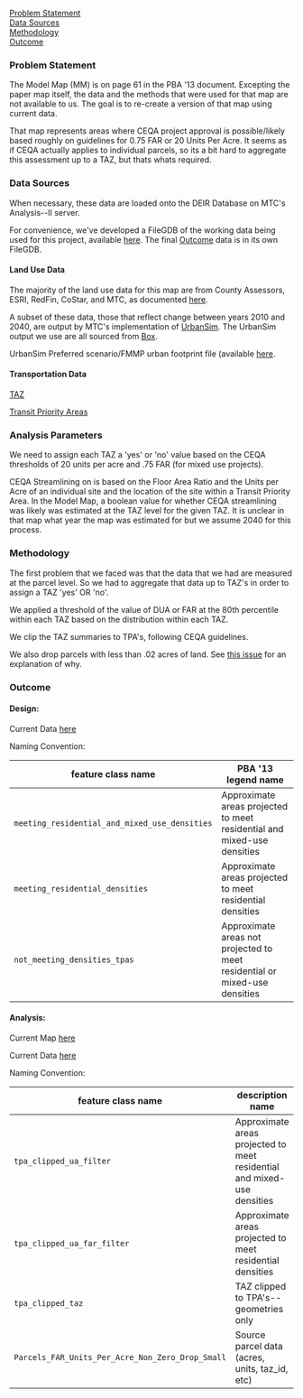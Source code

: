 [Problem Statement](#problem-statement)   
[Data Sources](#data-sources)   
[Methodology](#methodology)   
[Outcome](#outcome)   

### Problem Statement

The Model Map (MM) is on page 61 in the PBA '13 document. Excepting the paper map itself, the data and the methods that were used for that map are not available to us. The goal is to re-create a version of that map using current data.  

That map represents areas where CEQA project approval is possible/likely based roughly on guidelines for 0.75 FAR or 20 Units Per Acre. It seems as if CEQA actually applies to individual parcels, so its a bit hard to aggregate this assessment up to a TAZ, but thats whats required.  

### Data Sources  

When necessary, these data are loaded onto the DEIR Database on MTC's Analysis--II server.   

For convenience, we've developed a FileGDB of the working data being used for this project, available [here](https://mtcdrive.box.com/s/j9p7gzfoq7uj4qena9c8zn3t8o8rw76i). The final [Outcome](#outcome) data is in its own FileGDB.

#### Land Use Data   

The majority of the land use data for this map are from County Assessors, ESRI, RedFin, CoStar, and MTC, as documented [here](https://github.com/MetropolitanTransportationCommission/bayarea_urbansim/blob/master/data_regeneration/metadata.csv).   

A subset of these data, those that reflect change between years 2010 and 2040, are output by MTC's implementation of [UrbanSim](https://github.com/MetropolitanTransportationCommission/bayarea_urbansim). The UrbanSim output we use are all sourced from [Box](https://mtcdrive.box.com/s/zk8xw9i531sa5czfrn2qpg6fes6agsa4). 

UrbanSim Preferred scenario/FMMP urban footprint file (available [here](http://mtc.maps.arcgis.com/home/item.html?id=43cd558b015143089d62226396d1d11e&jobid=47cfc388-f7fb-41a1-ae34-1fb1029566b6).     

#### Transportation Data  

[TAZ](http://analytics.mtc.ca.gov/foswiki/Main/TazData)   

[Transit Priority Areas](http://mtc.maps.arcgis.com/home/item.html?id=58d037685b9342aca3158af62df79821)   

### Analysis Parameters  

We need to assign each TAZ a 'yes' or 'no' value based on the CEQA thresholds of 20 units per acre and .75 FAR (for mixed use projects).  

CEQA Streamlining on is based on the Floor Area Ratio and the Units per Acre of an individual site and the location of the site within a Transit Priority Area. In the Model Map, a boolean value for whether CEQA streamlining was likely was estimated at the TAZ level for the given TAZ. It is unclear in that map what year the map was estimated for but we assume 2040 for this process.   

### Methodology    

The first problem that we faced was that the data that we had are measured at the parcel level. So we had to aggregate that data up to TAZ's in order to assign a TAZ 'yes' OR 'no'. 

We applied a threshold of the value of DUA or FAR at the 80th percentile within each TAZ based on the distribution within each TAZ.       

We clip the TAZ summaries to TPA's, following CEQA guidelines.   

We also drop parcels with less than .02 acres of land. See [this issue](https://github.com/MetropolitanTransportationCommission/tpp_ceqa_map_for_pba_17/issues/15) for an explanation of why.   

### Outcome

#### Design:

Current Data [here](https://mtcdrive.box.com/s/hsgqp9z5gb8emxett9fulttrkse876pt)

Naming Convention:  

feature class name|PBA '13 legend name 
-----------------|--------------------
`meeting_residential_and_mixed_use_densities` | Approximate areas projected to meet residential and mixed-use densities
`meeting_residential_densities` | Approximate areas projected to meet residential densities
`not_meeting_densities_tpas` | Approximate areas not projected to meet residential or mixed-use densities

#### Analysis:

Current Map [here](http://arcg.is/XGm5v)   

Current Data [here](https://mtcdrive.box.com/s/p2cygzun71worxqslqlkukpdawju3orb)

Naming Convention:     

feature class name|description name 
-----------------|--------------------
`tpa_clipped_ua_filter` | Approximate areas projected to meet residential and mixed-use densities   
`tpa_clipped_ua_far_filter` | Approximate areas projected to meet residential densities   
`tpa_clipped_taz` | TAZ clipped to TPA's--geometries only  
`Parcels_FAR_Units_Per_Acre_Non_Zero_Drop_Small` | Source parcel data (acres, units, taz_id, etc)    

